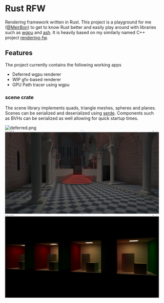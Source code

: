 # Rust RFW
Rendering framework written in Rust.
This project is a playground for me ([@MeirBon](https://github.com/MeirBon)) to get to know Rust better and easily play around with libraries such as 
[wgpu](https://github.com/gfx-rs/wgpu) and [ash](https://github.com/MaikKlein/ash).
It is heavily based on my similarly named C++ project [rendering-fw](https://github.com/meirbon/rendering-fw).

## Features
The project currently contains the following working apps
- Deferred wgpu renderer
- WIP gfx-based renderer
- GPU Path tracer using wgpu

### scene crate
The scene library implements quads, triangle meshes, spheres and planes.
Scenes can be serialized and deserialized using [serde](https://serde.rs).
Components such as BVHs can be serialized as well allowing for quick startup times.

![deferred.png](docs/deferred-gif.gif)
![gpu-rt](docs/gpu-rt.png)
![cpu-rt](docs/cpu-rt.png) 